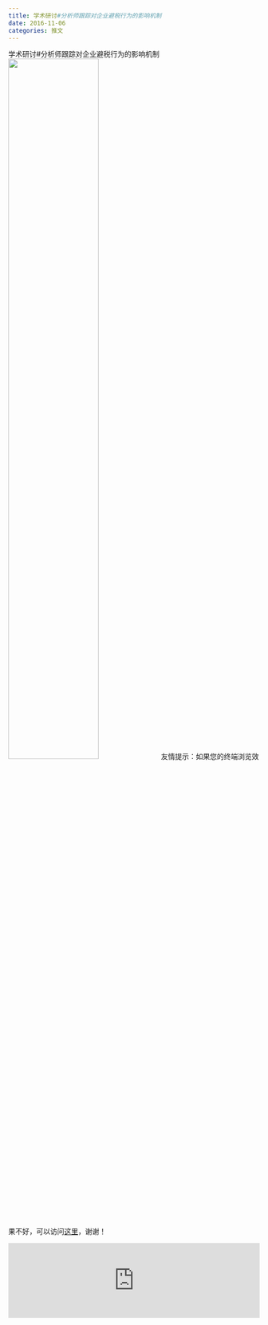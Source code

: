 ```yaml
---
title: 学术研讨#分析师跟踪对企业避税行为的影响机制
date: 2016-11-06
categories: 推文
---
```

学术研讨#分析师跟踪对企业避税行为的影响机制
<img src="http://mmbiz.qpic.cn/mmbiz_jpg/ACviaWTBFxhbdxGYlWBTFDnF5luxEW4WIBukxQSNXW5qZ0L1GDlw2lqLebIqYPYcRAVWzLL0ricYariadHicjXoOBQ/0?wx_fmt.jpeg" style="width: 60%; height: auto;"/><!--more-->
友情提示：如果您的终端浏览效果不好，可以访问[这里](https://stata-club.github.io/stata_article/2016-11-06.html)，谢谢！
<iframe src="https://stata-club.github.io/stata_article/2016-11-06.html" id="iframepage" frameborder="0" scrolling="no" marginheight="0" marginwidth="0" width="100%" onLoad="iFrameHeight()"></iframe>
<script type="text/javascript" language="javascript">
function iFrameHeight() {
var ifm= document.getElementById("iframepage");
var subWeb = document.frames ? document.frames["iframepage"].document : ifm.contentDocument;   
if(ifm != null && subWeb != null) {
 ifm.height = subWeb.body.scrollHeight;
} 
} 
</script> 